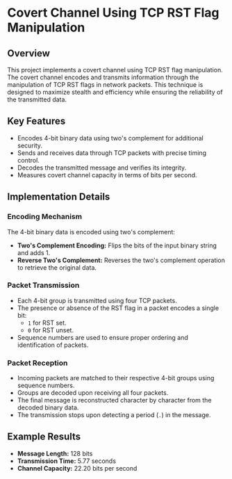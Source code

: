 # Covert Channel Using TCP RST Flag Manipulation

## Overview
This project implements a covert channel using TCP RST flag manipulation. The covert channel encodes and transmits information through the manipulation of TCP RST flags in network packets. This technique is designed to maximize stealth and efficiency while ensuring the reliability of the transmitted data.

## Key Features
- Encodes 4-bit binary data using two's complement for additional security.
- Sends and receives data through TCP packets with precise timing control.
- Decodes the transmitted message and verifies its integrity.
- Measures covert channel capacity in terms of bits per second.

## Implementation Details

### Encoding Mechanism
The 4-bit binary data is encoded using two's complement:
- **Two's Complement Encoding:** Flips the bits of the input binary string and adds 1.
- **Reverse Two's Complement:** Reverses the two's complement operation to retrieve the original data.

### Packet Transmission
- Each 4-bit group is transmitted using four TCP packets.
- The presence or absence of the RST flag in a packet encodes a single bit:
  - `1` for RST set.
  - `0` for RST unset.
- Sequence numbers are used to ensure proper ordering and identification of packets.

### Packet Reception
- Incoming packets are matched to their respective 4-bit groups using sequence numbers.
- Groups are decoded upon receiving all four packets.
- The final message is reconstructed character by character from the decoded binary data.
- The transmission stops upon detecting a period (`.`) in the message.

## Example Results
- **Message Length:** 128 bits  
- **Transmission Time:** 5.77 seconds  
- **Channel Capacity:** 22.20 bits per second
